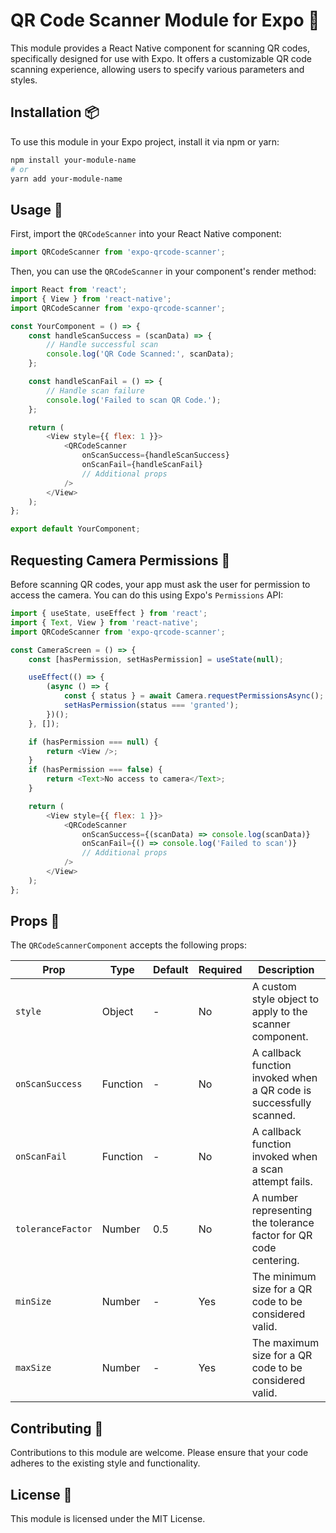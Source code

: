 
# QR Code Scanner Module for Expo 📸

This module provides a React Native component for scanning QR codes, specifically designed for use with Expo. It offers a customizable QR code scanning experience, allowing users to specify various parameters and styles.

## Installation 📦

To use this module in your Expo project, install it via npm or yarn:

```bash
npm install your-module-name
# or
yarn add your-module-name
```

## Usage 🚀

First, import the `QRCodeScanner` into your React Native component:

```javascript
import QRCodeScanner from 'expo-qrcode-scanner';
```

Then, you can use the `QRCodeScanner` in your component's render method:

```javascript
import React from 'react';
import { View } from 'react-native';
import QRCodeScanner from 'expo-qrcode-scanner';

const YourComponent = () => {
    const handleScanSuccess = (scanData) => {
        // Handle successful scan
        console.log('QR Code Scanned:', scanData);
    };

    const handleScanFail = () => {
        // Handle scan failure
        console.log('Failed to scan QR Code.');
    };

    return (
        <View style={{ flex: 1 }}>
            <QRCodeScanner
                onScanSuccess={handleScanSuccess}
                onScanFail={handleScanFail}
                // Additional props
            />
        </View>
    );
};

export default YourComponent;
```

## Requesting Camera Permissions 🎥

Before scanning QR codes, your app must ask the user for permission to access the camera. You can do this using Expo's `Permissions` API:

```javascript
import { useState, useEffect } from 'react';
import { Text, View } from 'react-native';
import QRCodeScanner from 'expo-qrcode-scanner';

const CameraScreen = () => {
    const [hasPermission, setHasPermission] = useState(null);

    useEffect(() => {
        (async () => {
            const { status } = await Camera.requestPermissionsAsync();
            setHasPermission(status === 'granted');
        })();
    }, []);

    if (hasPermission === null) {
        return <View />;
    }
    if (hasPermission === false) {
        return <Text>No access to camera</Text>;
    }

    return (
        <View style={{ flex: 1 }}>
            <QRCodeScanner
                onScanSuccess={(scanData) => console.log(scanData)}
                onScanFail={() => console.log('Failed to scan')}
                // Additional props
            />
        </View>
    );
};
```
## Props 📐

The `QRCodeScannerComponent` accepts the following props:

| Prop            | Type     | Default | Required | Description                                                  |
|-----------------|----------|---------|----------|--------------------------------------------------------------|
| `style`         | Object   | -       | No       | A custom style object to apply to the scanner component.     |
| `onScanSuccess` | Function | -       | No       | A callback function invoked when a QR code is successfully scanned. |
| `onScanFail`    | Function | -       | No       | A callback function invoked when a scan attempt fails.       |
| `toleranceFactor` | Number | 0.5     | No       | A number representing the tolerance factor for QR code centering. |
| `minSize`       | Number   | -       | Yes      | The minimum size for a QR code to be considered valid.       |
| `maxSize`       | Number   | -       | Yes      | The maximum size for a QR code to be considered valid.       |

## Contributing 🤝

Contributions to this module are welcome. Please ensure that your code adheres to the existing style and functionality.

## License 📄

This module is licensed under the MIT License.
